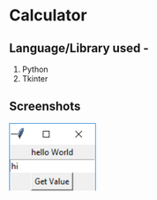 # Calculator

## Language/Library used - 
1. Python
2. Tkinter

## Screenshots 

![alt](https://github.com/souravsn/Python/blob/master/h.png)

